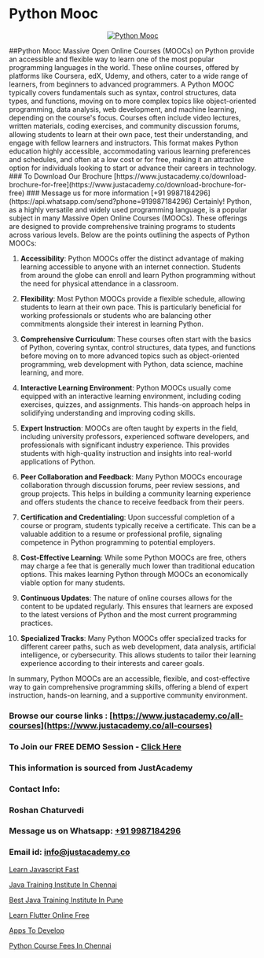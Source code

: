 # Python Mooc

<p align="center">
  <a href="https://justacademy.co/course-detail/python-training">
    <img src="https://justacademy.co/storage2/course_image/1709713400_course_image.webp" alt="Python Mooc">
  </a>
</p>
##Python Mooc
Massive Open Online Courses (MOOCs) on Python provide an accessible and flexible way to learn one of the most popular programming languages in the world. These online courses, offered by platforms like Coursera, edX, Udemy, and others, cater to a wide range of learners, from beginners to advanced programmers. A Python MOOC typically covers fundamentals such as syntax, control structures, data types, and functions, moving on to more complex topics like object-oriented programming, data analysis, web development, and machine learning, depending on the course's focus. Courses often include video lectures, written materials, coding exercises, and community discussion forums, allowing students to learn at their own pace, test their understanding, and engage with fellow learners and instructors. This format makes Python education highly accessible, accommodating various learning preferences and schedules, and often at a low cost or for free, making it an attractive option for individuals looking to start or advance their careers in technology.
### To Download Our Brochure [https://www.justacademy.co/download-brochure-for-free](https://www.justacademy.co/download-brochure-for-free)
### Message us for more information [+91 9987184296](https://api.whatsapp.com/send?phone=919987184296)
Certainly! Python, as a highly versatile and widely used programming language, is a popular subject in many Massive Open Online Courses (MOOCs). These offerings are designed to provide comprehensive training programs to students across various levels. Below are the points outlining the aspects of Python MOOCs:

1) **Accessibility**: Python MOOCs offer the distinct advantage of making learning accessible to anyone with an internet connection. Students from around the globe can enroll and learn Python programming without the need for physical attendance in a classroom.

2) **Flexibility**: Most Python MOOCs provide a flexible schedule, allowing students to learn at their own pace. This is particularly beneficial for working professionals or students who are balancing other commitments alongside their interest in learning Python.

3) **Comprehensive Curriculum**: These courses often start with the basics of Python, covering syntax, control structures, data types, and functions before moving on to more advanced topics such as object-oriented programming, web development with Python, data science, machine learning, and more.

4) **Interactive Learning Environment**: Python MOOCs usually come equipped with an interactive learning environment, including coding exercises, quizzes, and assignments. This hands-on approach helps in solidifying understanding and improving coding skills.

5) **Expert Instruction**: MOOCs are often taught by experts in the field, including university professors, experienced software developers, and professionals with significant industry experience. This provides students with high-quality instruction and insights into real-world applications of Python.

6) **Peer Collaboration and Feedback**: Many Python MOOCs encourage collaboration through discussion forums, peer review sessions, and group projects. This helps in building a community learning experience and offers students the chance to receive feedback from their peers.

7) **Certification and Credentialing**: Upon successful completion of a course or program, students typically receive a certificate. This can be a valuable addition to a resume or professional profile, signaling competence in Python programming to potential employers.

8) **Cost-Effective Learning**: While some Python MOOCs are free, others may charge a fee that is generally much lower than traditional education options. This makes learning Python through MOOCs an economically viable option for many students.

9) **Continuous Updates**: The nature of online courses allows for the content to be updated regularly. This ensures that learners are exposed to the latest versions of Python and the most current programming practices.

10) **Specialized Tracks**: Many Python MOOCs offer specialized tracks for different career paths, such as web development, data analysis, artificial intelligence, or cybersecurity. This allows students to tailor their learning experience according to their interests and career goals.

In summary, Python MOOCs are an accessible, flexible, and cost-effective way to gain comprehensive programming skills, offering a blend of expert instruction, hands-on learning, and a supportive community environment.

### Browse our course links : [https://www.justacademy.co/all-courses](https://www.justacademy.co/all-courses) 
### To Join our FREE DEMO Session - [Click Here](https://www.justacademy.co/register-for-course-demo)


### This information is sourced from JustAcademy
### Contact Info:
### Roshan Chaturvedi
### Message us on Whatsapp: [+91 9987184296](https://api.whatsapp.com/send?phone=919987184296)
### Email id: [info@justacademy.co](mailto:info@justacademy.co)
                
[Learn Javascript Fast](https://www.linkedin.com/pulse/learn-javascript-fast-justacademy-mumbai-bzwjc?trackingId=MElh97vKNpVPSIZni01FpQ%3D%3D&lipi=urn%3Ali%3Apage%3Ad_flagship3_showcase_admin%3Bwznj2UNcTieGGkSiw6VF5Q%3D%3D)

[Java Training Institute In Chennai](https://www.linkedin.com/pulse/java-training-institute-chennai-justacademy-chicago-vgqef?trackingId=4C5GMHjv01zq5d034ipyZA%3D%3D&lipi=urn%3Ali%3Apage%3Ad_flagship3_company_admin%3BXfdKLa%2BZRG%2B541nAJnPQxg%3D%3D)

[Best Java Training Institute In Pune](https://medium.com/@kumarishimmi99/best-java-training-institute-in-pune-57dd9a3aa593)

[Learn Flutter Online Free](https://medium.com/@AkashSingh2052/learn-flutter-online-free-55a66ca8f4c8)

[Apps To Develop](https://justacademyin.github.io/justacademy/apps-to-develop)

[Python Course Fees In Chennai](https://justacademyin.github.io/justacademy/python-course-fees-in-chennai)

